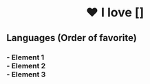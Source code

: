 <h1 align="center">❤️ I love []</h1>
<h2 align="left"> Languages (Order of favorite)</h2>
<h3>
  - Element 1<br>
  - Element 2<br>
  - Element 3<br>
</h3>
